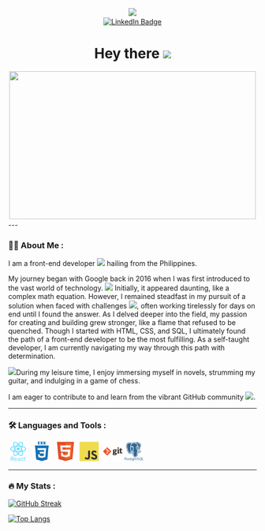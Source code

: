 <div id="header" align="center">
  <img src="https://media.giphy.com/media/k0ijJhqrUP4T2EvmJ1/giphy.gif" width="110"/>
  
  <div id="badges">
  <a href="https://www.linkedin.com/in/annenicolearboleda/" target="_blank">
    <img src="https://img.shields.io/badge/LinkedIn-blue?style=for-the-badge&logo=linkedin&logoColor=white" alt="LinkedIn Badge"/>
  </a>
</div>
  <h1>
  Hey there
  <img src="https://media.giphy.com/media/hvRJCLFzcasrR4ia7z/giphy.gif" width="30px"/>
</h1>
</div>

<div align="center">
  <img src="https://media.giphy.com/media/hpXdHPfFI5wTABdDx9/giphy.gif" width="500" height="300"/>
</div>
---

### :woman_technologist: About Me :

I am a front-end developer <img src="https://media.giphy.com/media/WUlplcMpOCEmTGBtBW/giphy.gif" width="30"> hailing from the Philippines.

My journey began with Google back in 2016 when I was first introduced to the vast world of technology. <img src="https://media.giphy.com/media/SzBlFsQg26JL0s12P9/giphy.gif" width="30"> Initially, it appeared daunting, like a complex math equation. However, I remained steadfast in my pursuit of a solution when faced with challenges <img src="https://media.giphy.com/media/D7z8JfNANqahW/giphy.gif" width="40">, often working tirelessly for days on end until I found the answer. As I delved deeper into the field, my passion for creating and building grew stronger, like a flame that refused to be quenched. Though I started with HTML, CSS, and SQL, I ultimately found the path of a front-end developer to be the most fulfilling. As a self-taught developer, I am currently navigating my way through this path with determination.

<img src="https://media.giphy.com/media/r8ngQvpMkeWpKkMdvI/giphy.gif" width="30">During my leisure time, I enjoy immersing myself in novels, strumming my guitar, and indulging in a game of chess.

I am eager to contribute to and learn from the vibrant GitHub community <img src="https://media.giphy.com/media/1AeRjeyzoP2WQD92Jb/giphy.gif" width="30">.

---

### :hammer_and_wrench: Languages and Tools :

<div>
  <img src="https://github.com/devicons/devicon/blob/master/icons/react/react-original-wordmark.svg" title="React" alt="React" width="40" height="40"/>&nbsp;
  <img src="https://github.com/devicons/devicon/blob/master/icons/css3/css3-plain-wordmark.svg"  title="CSS3" alt="CSS" width="40" height="40"/>&nbsp;
  <img src="https://github.com/devicons/devicon/blob/master/icons/html5/html5-original.svg" title="HTML5" alt="HTML" width="40" height="40"/>&nbsp;
  <img src="https://github.com/devicons/devicon/blob/master/icons/javascript/javascript-original.svg" title="JavaScript" alt="JavaScript" width="40" height="40"/>&nbsp;
  <img src="https://github.com/devicons/devicon/blob/master/icons/git/git-original-wordmark.svg" title="Git" **alt="Git" width="40" height="40"/>
    <img src="https://github.com/devicons/devicon/blob/master/icons/postgresql/postgresql-plain-wordmark.svg"  title="PostgreSql" alt="PostgreSql" width="40" height="40"/>&nbsp;

</div>

---

### :fire: My Stats :

[![GitHub Streak](http://github-readme-streak-stats.herokuapp.com?user=annenicolearboleda&theme=dark&background=000000)](https://git.io/streak-stats)

[![Top Langs](https://github-readme-stats.vercel.app/api/top-langs/?username=annenicolearboleda&layout=compact&theme=vision-friendly-dark)](https://github.com/anuraghazra/github-readme-stats)
